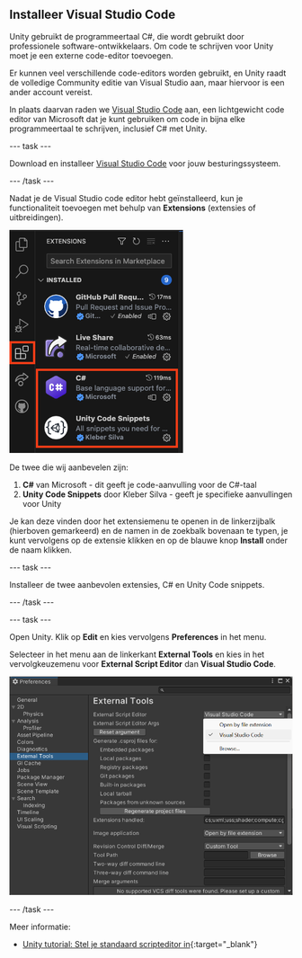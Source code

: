 ## Installeer Visual Studio Code

Unity gebruikt de programmeertaal C#, die wordt gebruikt door professionele software-ontwikkelaars. Om code te schrijven voor Unity moet je een externe code-editor toevoegen.

Er kunnen veel verschillende code-editors worden gebruikt, en Unity raadt de volledige Community editie van Visual Studio aan, maar hiervoor is een ander account vereist.

In plaats daarvan raden we [Visual Studio Code](https://code.visualstudio.com/) aan, een lichtgewicht code editor van Microsoft dat je kunt gebruiken om code in bijna elke programmeertaal te schrijven, inclusief C# met Unity.

--- task ---

Download en installeer [Visual Studio Code](https://code.visualstudio.com/) voor jouw besturingssysteem.

--- /task ---

Nadat je de Visual Studio code editor hebt geïnstalleerd, kun je functionaliteit toevoegen met behulp van **Extensions** (extensies of uitbreidingen).

![De zijbalk van Visual Studio Code, het extensiesymbool (een vierkant opgesplitst in 4 secties, met de linkerbovenhoek enigszins gescheiden) is gemarkeerd, en de twee extensies C#- en Unity Code-snippets zijn ook gemarkeerd.](images/VSCode-extensions.png)

De twee die wij aanbevelen zijn:
1. **C#** van Microsoft - dit geeft je code-aanvulling voor de C#-taal
2. **Unity Code Snippets** door Kleber Silva - geeft je specifieke aanvullingen voor Unity

Je kan deze vinden door het extensiemenu te openen in de linkerzijbalk (hierboven gemarkeerd) en de namen in de zoekbalk bovenaan te typen, je kunt vervolgens op de extensie klikken en op de blauwe knop **Install** onder de naam klikken.

--- task ---

Installeer de twee aanbevolen extensies, C# en Unity Code snippets.

--- /task ---

--- task --- 

Open Unity. Klik op **Edit** en kies vervolgens **Preferences** in het menu.

Selecteer in het menu aan de linkerkant **External Tools** en kies in het vervolgkeuzemenu voor **External Script Editor** dan **Visual Studio Code**.

![Preferences menu met Visual Studio Code gekozen als script editor.](images/unity-editor-select.png)

--- /task ---

Meer informatie:
+ [Unity tutorial: Stel je standaard scripteditor in](https://learn.unity.com/tutorial/set-your-default-script-editor-ide){:target="_blank"}